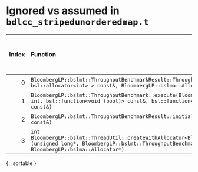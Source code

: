 # Ignored vs assumed in `bdlcc_stripedunorderedmap.t`

<script src="../sorttable.js"></script>
|   Index | Function                                                                                                                                                                                                                     |   Difference in number of lines |   Function size difference in bytes | Disassembly                                                             | Number of lines in assumed build   | Number of bytes in assumed build   | Number of lines in ignored build   | Number of bytes in ignored build   |
|--------:|:-----------------------------------------------------------------------------------------------------------------------------------------------------------------------------------------------------------------------------|--------------------------------:|------------------------------------:|:------------------------------------------------------------------------|:-----------------------------------|:-----------------------------------|:-----------------------------------|:-----------------------------------|
|       0 | `BloombergLP::bslmt::ThroughputBenchmarkResult::ThroughputBenchmarkResult(int, bsl::vector<int, bsl::allocator<int> > const&, BloombergLP::bslma::Allocator*)`                                                               |                              -2 |                                   0 | [Assumed](0.assume.s.txt), [Ignored](0.none.s.txt), [Diff](0.diff.html) | 432                                | 5,791,712                          | 432                                | 5,791,296                          |
|       1 | `BloombergLP::bslmt::ThroughputBenchmark::execute(BloombergLP::bslmt::ThroughputBenchmarkResult*, int, int, bsl::function<void (bool)> const&, bsl::function<void (bool)> const&, bsl::function<void (bool)> const&)`        |                              -2 |                                 -16 | [Assumed](1.assume.s.txt), [Ignored](1.none.s.txt), [Diff](1.diff.html) | 2,736                              | 5,786,016                          | 2,752                              | 5,785,552                          |
|       2 | `BloombergLP::bslmt::ThroughputBenchmarkResult::initialize(int, bsl::vector<int, bsl::allocator<int> > const&)`                                                                                                              |                              -6 |                                 -32 | [Assumed](2.assume.s.txt), [Ignored](2.none.s.txt), [Diff](2.diff.html) | 192                                | 5,792,144                          | 224                                | 5,791,728                          |
|       3 | `int BloombergLP::bslmt::ThreadUtil::createWithAllocator<BloombergLP::bslmt::ThroughputBenchmark_WorkFunction>(unsigned long*, BloombergLP::bslmt::ThroughputBenchmark_WorkFunction const&, BloombergLP::bslma::Allocator*)` |                              -7 |                                 -32 | [Assumed](3.assume.s.txt), [Ignored](3.none.s.txt), [Diff](3.diff.html) | 368                                | 5,790,832                          | 400                                | 5,790,384                          |
{: .sortable }
